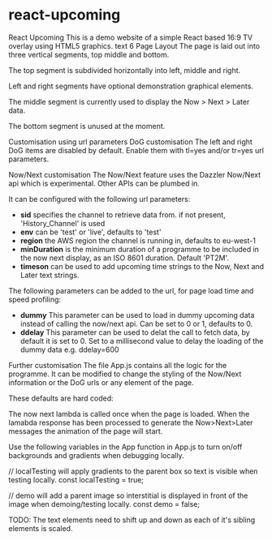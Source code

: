 # react-upcoming
React Upcoming
This is a demo website of a simple React based 16:9 TV overlay using HTML5 graphics.
text 6
Page Layout
The page is laid out into three vertical segments, top middle and bottom.

The top segment is subdivided horizontally into left, middle and right.

Left and right segments have optional demonstration graphical elements.

The middle segment is currently used to display the Now > Next > Later data.

The bottom segment is unused at the moment.

Customisation using url parameters
DoG customisation
The left and right DoG items are disabled by default. Enable them with tl=yes and/or tr=yes url parameters.

Now/Next customisation
The Now/Next feature uses the Dazzler Now/Next api which is experimental. Other APIs can be plumbed in.

It can be configured with the following url parameters:

- **sid** specifies the channel to retrieve data from. if not present, 'History_Channel' is used
- **env** can be 'test' or 'live', defaults to 'test'
- **region** the AWS region the channel is running in, defaults to eu-west-1
- **minDuration** is the minimum duration of a programme to be included in the now next display, as an ISO 8601 duration. Default 'PT2M'.
- **timeson** can be used to add upcoming time strings to the Now, Next and Later text strings.

The following parameters can be added to the url, for page load time and speed profiling:

- **dummy** This parameter can be used to load in dummy upcoming data instead of calling the now/next api. Can be set to 0 or 1, defaults to 0. 
- **ddelay** This parameter can be used to delat the call to fetch data, by default it is set to 0.  Set to a millisecond value to delay the loading of the dummy data e.g. ddelay=600

Further customisation
The file App.js contains all the logic for the programme. It can be modified to change the styling of the Now/Next information or the DoG urls or any element of the page.

These defaults are hard coded:

The now next lambda is called once when the page is loaded. When the lamabda response has been processed to generate the Now>Next>Later messages the animation of the page will start.

Use the following variables in the App function in App.js to turn on/off backgrounds and gradients when debugging locally.

  // localTesting will apply gradients to the parent box so text is visible when testing locally.
  const localTesting = true;
  
  // demo will add a parent image so interstitial is displayed in front of the image when demoing/testing locally.
  const demo = false;



TODO: The text elements need to shift up and down as each of it's sibling elements is scaled.  